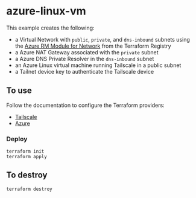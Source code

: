 # azure-linux-vm

This example creates the following:

- a Virtual Network with `public`, `private`, and `dns-inbound` subnets using the [Azure RM Module for Network](https://registry.terraform.io/modules/Azure/network/azurerm/latest)
from the Terraform Registry
- a Azure NAT Gateway associated with the `private` subnet
- a Azure DNS Private Resolver in the `dns-inbound` subnet
- an Azure Linux virtual machine running Tailscale in a public subnet
- a Tailnet device key to authenticate the Tailscale device

## To use

Follow the documentation to configure the Terraform providers:

- [Tailscale](https://registry.terraform.io/providers/tailscale/tailscale/latest/docs)
- [Azure](https://registry.terraform.io/providers/hashicorp/azurerm/latest/docs)

### Deploy

```shell
terraform init
terraform apply
```

## To destroy

```shell
terraform destroy
```
